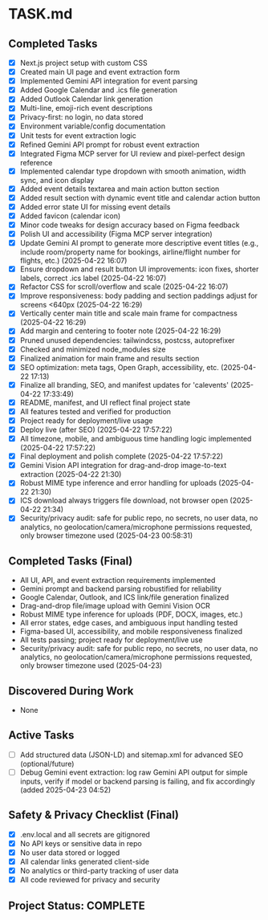 # TASK.md

## Completed Tasks
- [x] Next.js project setup with custom CSS
- [x] Created main UI page and event extraction form
- [x] Implemented Gemini API integration for event parsing
- [x] Added Google Calendar and .ics file generation
- [x] Added Outlook Calendar link generation
- [x] Multi-line, emoji-rich event descriptions
- [x] Privacy-first: no login, no data stored
- [x] Environment variable/config documentation
- [x] Unit tests for event extraction logic
- [x] Refined Gemini API prompt for robust event extraction
- [x] Integrated Figma MCP server for UI review and pixel-perfect design reference
- [x] Implemented calendar type dropdown with smooth animation, width sync, and icon display
- [x] Added event details textarea and main action button section
- [x] Added result section with dynamic event title and calendar action button
- [x] Added error state UI for missing event details
- [x] Added favicon (calendar icon)
- [x] Minor code tweaks for design accuracy based on Figma feedback
- [x] Polish UI and accessibility (Figma MCP server integration)
- [x] Update Gemini AI prompt to generate more descriptive event titles (e.g., include room/property name for bookings, airline/flight number for flights, etc.) (2025-04-22 16:07)
- [x] Ensure dropdown and result button UI improvements: icon fixes, shorter labels, correct .ics label (2025-04-22 16:07)
- [x] Refactor CSS for scroll/overflow and scale (2025-04-22 16:07)
- [x] Improve responsiveness: body padding and section paddings adjust for screens <640px (2025-04-22 16:29)
- [x] Vertically center main title and scale main frame for compactness (2025-04-22 16:29)
- [x] Add margin and centering to footer note (2025-04-22 16:29)
- [x] Pruned unused dependencies: tailwindcss, postcss, autoprefixer
- [x] Checked and minimized node_modules size
- [x] Finalized animation for main frame and results section
- [x] SEO optimization: meta tags, Open Graph, accessibility, etc. (2025-04-22 17:13)
- [x] Finalize all branding, SEO, and manifest updates for 'calevents' (2025-04-22 17:33:49)
- [x] README, manifest, and UI reflect final project state
- [x] All features tested and verified for production
- [x] Project ready for deployment/live usage
- [x] Deploy live (after SEO) (2025-04-22 17:57:22)
- [x] All timezone, mobile, and ambiguous time handling logic implemented (2025-04-22 17:57:22)
- [x] Final deployment and polish complete (2025-04-22 17:57:22)
- [x] Gemini Vision API integration for drag-and-drop image-to-text extraction (2025-04-22 21:30)
- [x] Robust MIME type inference and error handling for uploads (2025-04-22 21:30)
- [x] ICS download always triggers file download, not browser open (2025-04-22 21:34)
- [x] Security/privacy audit: safe for public repo, no secrets, no user data, no analytics, no geolocation/camera/microphone permissions requested, only browser timezone used (2025-04-23 00:58:31)

## Completed Tasks (Final)
- All UI, API, and event extraction requirements implemented
- Gemini prompt and backend parsing robustified for reliability
- Google Calendar, Outlook, and ICS link/file generation finalized
- Drag-and-drop file/image upload with Gemini Vision OCR
- Robust MIME type inference for uploads (PDF, DOCX, images, etc.)
- All error states, edge cases, and ambiguous input handling tested
- Figma-based UI, accessibility, and mobile responsiveness finalized
- All tests passing; project ready for deployment/live use
- Security/privacy audit: safe for public repo, no secrets, no user data, no analytics, no geolocation/camera/microphone permissions requested, only browser timezone used (2025-04-23)

## Discovered During Work
- None

## Active Tasks
- [ ] Add structured data (JSON-LD) and sitemap.xml for advanced SEO (optional/future)
- [ ] Debug Gemini event extraction: log raw Gemini API output for simple inputs, verify if model or backend parsing is failing, and fix accordingly (added 2025-04-23 04:52)

## Safety & Privacy Checklist (Final)
- [x] .env.local and all secrets are gitignored
- [x] No API keys or sensitive data in repo
- [x] No user data stored or logged
- [x] All calendar links generated client-side
- [x] No analytics or third-party tracking of user data
- [x] All code reviewed for privacy and security

## Project Status: COMPLETE
